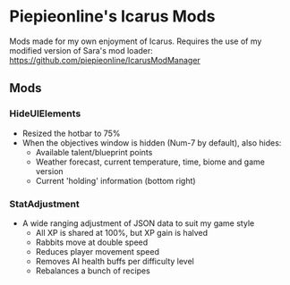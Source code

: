 # Piepieonline's Icarus Mods

Mods made for my own enjoyment of Icarus. Requires the use of my modified version of Sara's mod loader: https://github.com/piepieonline/IcarusModManager

## Mods

### HideUIElements
* Resized the hotbar to 75%
* When the objectives window is hidden (Num-7 by default), also hides:
  * Available talent/blueprint points
  * Weather forecast, current temperature, time, biome and game version
  * Current 'holding' information (bottom right)
 
### StatAdjustment
* A wide ranging adjustment of JSON data to suit my game style
  * All XP is shared at 100%, but XP gain is halved
  * Rabbits move at double speed
  * Reduces player movement speed
  * Removes AI health buffs per difficulty level
  * Rebalances a bunch of recipes

